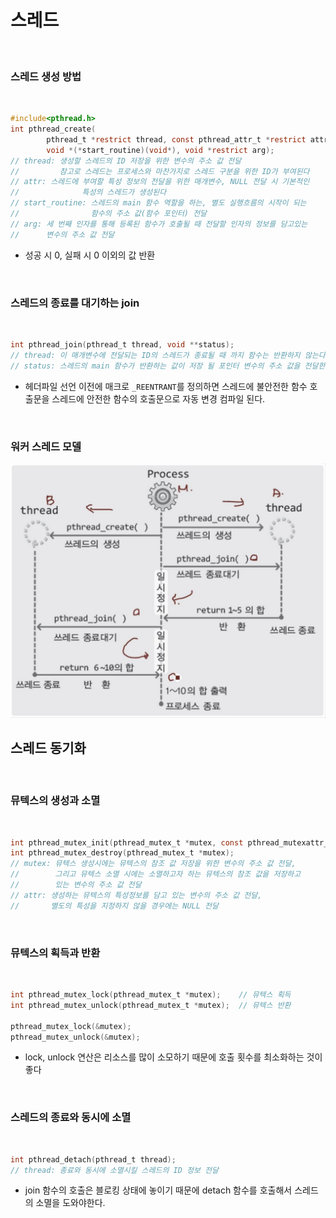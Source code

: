 # 스레드

<br>

### 스레드 생성 방법

<br>

```c
#include<pthread.h>
int pthread_create(
		pthread_t *restrict thread, const pthread_attr_t *restrict attr,
		void *(*start_routine)(void*), void *restrict arg);
// thread: 생성할 스레드의 ID 저장을 위한 변수의 주소 값 전달
//         참고로 스레드는 프로세스와 마찬가지로 스레드 구분을 위한 ID가 부여된다
// attr: 스레드에 부여할 특성 정보의 전달을 위한 매개변수, NULL 전달 시 기본적인
//				특성의 스레드가 생성된다
// start_routine: 스레드의 main 함수 역할을 하는, 별도 실행흐름의 시작이 되는 
//                함수의 주소 값(함수 포인터) 전달
// arg: 세 번째 인자를 통해 등록된 함수가 호출될 때 전달할 인자의 정보를 담고있는
//      변수의 주소 값 전달
```
- 성공 시 0, 실패 시 0 이외의 값 반환

<br>

### 스레드의 종료를 대기하는 join

<br>

```c
int pthread_join(pthread_t thread, void **status);
// thread: 이 매개변수에 전달되는 ID의 스레드가 종료될 때 까지 함수는 반환하지 않는다
// status: 스레드의 main 함수가 반환하는 값이 저장 될 포인터 변수의 주소 값을 전달한다
```
 - 헤더파일 선언 이전에 매크로 `_REENTRANT`를 정의하면 스레드에 불안전한 함수 호출문을 스레드에 안전한 함수의 호출문으로 자동 변경 컴파일 된다.

<br>

### 워커 스레드 모델

<img src = "./images/Thread/WorkerThread.png" width = 600>

<br>

## 스레드 동기화

<br>

### 뮤텍스의 생성과 소멸

<br>

```c
int pthread_mutex_init(pthread_mutex_t *mutex, const pthread_mutexattr_t *attr);
int pthread_mutex_destroy(pthread_mutex_t *mutex);
// mutex: 뮤텍스 생성시에는 뮤텍스의 참조 값 저장을 위한 변수의 주소 값 전달,
//        그리고 뮤텍스 소멸 시에는 소멸하고자 하는 뮤텍스의 참조 값을 저장하고
//        있는 변수의 주소 값 전달
// attr: 생성하는 뮤텍스의 특성정보를 담고 있는 변수의 주소 값 전달,
//       별도의 특성을 지정하지 않을 경우에는 NULL 전달
```

<br>

### 뮤텍스의 획득과 반환

<br>

```c
int pthread_mutex_lock(pthread_mutex_t *mutex);    // 뮤텍스 획득
int pthread_mutex_unlock(pthread_mutex_t *mutex);  // 뮤텍스 반환

pthread_mutex_lock(&mutex);
pthread_mutex_unlock(&mutex);
```
- lock, unlock 연산은 리소스를 많이 소모하기 때문에 호출 횟수를 최소화하는 것이 좋다

<br>

### 스레드의 종료와 동시에 소멸

<br>

```c
int pthread_detach(pthread_t thread);
// thread: 종료와 동시에 소멸시킬 스레드의 ID 정보 전달
```
- join 함수의 호출은 블로킹 상태에 놓이기 때문에 detach 함수를 호출해서 스레드의 소멸을 도와야한다.
